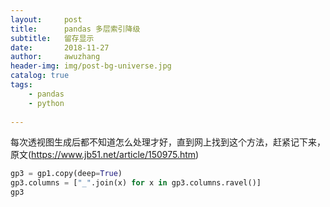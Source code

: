 ```yaml
---
layout:     post
title:      pandas 多层索引降级
subtitle:   留存显示
date:       2018-11-27
author:     awuzhang
header-img: img/post-bg-universe.jpg
catalog: true
tags:
    - pandas
    - python
    
---
```



每次透视图生成后都不知道怎么处理才好，直到网上找到这个方法，赶紧记下来，原文(https://www.jb51.net/article/150975.htm)


``` python
gp3 = gp1.copy(deep=True)
gp3.columns = ["_".join(x) for x in gp3.columns.ravel()]
gp3
```
